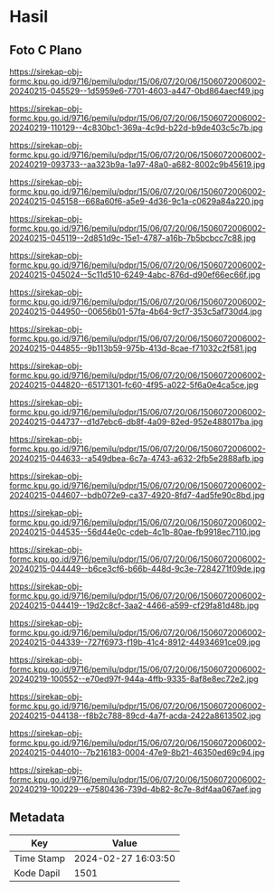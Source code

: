 # Hasil

## Foto C Plano

https://sirekap-obj-formc.kpu.go.id/9716/pemilu/pdpr/15/06/07/20/06/1506072006002-20240215-045529--1d5959e6-7701-4603-a447-0bd864aecf49.jpg

https://sirekap-obj-formc.kpu.go.id/9716/pemilu/pdpr/15/06/07/20/06/1506072006002-20240219-110129--4c830bc1-369a-4c9d-b22d-b9de403c5c7b.jpg

https://sirekap-obj-formc.kpu.go.id/9716/pemilu/pdpr/15/06/07/20/06/1506072006002-20240219-093733--aa323b9a-1a97-48a0-a682-8002c9b45619.jpg

https://sirekap-obj-formc.kpu.go.id/9716/pemilu/pdpr/15/06/07/20/06/1506072006002-20240215-045158--668a60f6-a5e9-4d36-9c1a-c0629a84a220.jpg

https://sirekap-obj-formc.kpu.go.id/9716/pemilu/pdpr/15/06/07/20/06/1506072006002-20240215-045119--2d851d9c-15e1-4787-a16b-7b5bcbcc7c88.jpg

https://sirekap-obj-formc.kpu.go.id/9716/pemilu/pdpr/15/06/07/20/06/1506072006002-20240215-045024--5c11d510-6249-4abc-876d-d90ef66ec66f.jpg

https://sirekap-obj-formc.kpu.go.id/9716/pemilu/pdpr/15/06/07/20/06/1506072006002-20240215-044950--00656b01-57fa-4b64-9cf7-353c5af730d4.jpg

https://sirekap-obj-formc.kpu.go.id/9716/pemilu/pdpr/15/06/07/20/06/1506072006002-20240215-044855--9b113b59-975b-413d-8cae-f71032c2f581.jpg

https://sirekap-obj-formc.kpu.go.id/9716/pemilu/pdpr/15/06/07/20/06/1506072006002-20240215-044820--65171301-fc60-4f95-a022-5f6a0e4ca5ce.jpg

https://sirekap-obj-formc.kpu.go.id/9716/pemilu/pdpr/15/06/07/20/06/1506072006002-20240215-044737--d1d7ebc6-db8f-4a09-82ed-952e488017ba.jpg

https://sirekap-obj-formc.kpu.go.id/9716/pemilu/pdpr/15/06/07/20/06/1506072006002-20240215-044633--a549dbea-6c7a-4743-a632-2fb5e2888afb.jpg

https://sirekap-obj-formc.kpu.go.id/9716/pemilu/pdpr/15/06/07/20/06/1506072006002-20240215-044607--bdb072e9-ca37-4920-8fd7-4ad5fe90c8bd.jpg

https://sirekap-obj-formc.kpu.go.id/9716/pemilu/pdpr/15/06/07/20/06/1506072006002-20240215-044535--56d44e0c-cdeb-4c1b-80ae-fb9918ec7110.jpg

https://sirekap-obj-formc.kpu.go.id/9716/pemilu/pdpr/15/06/07/20/06/1506072006002-20240215-044449--b6ce3cf6-b66b-448d-9c3e-7284271f09de.jpg

https://sirekap-obj-formc.kpu.go.id/9716/pemilu/pdpr/15/06/07/20/06/1506072006002-20240215-044419--19d2c8cf-3aa2-4466-a599-cf29fa81d48b.jpg

https://sirekap-obj-formc.kpu.go.id/9716/pemilu/pdpr/15/06/07/20/06/1506072006002-20240215-044339--727f6973-f19b-41c4-8912-44934691ce09.jpg

https://sirekap-obj-formc.kpu.go.id/9716/pemilu/pdpr/15/06/07/20/06/1506072006002-20240219-100552--e70ed97f-944a-4ffb-9335-8af8e8ec72e2.jpg

https://sirekap-obj-formc.kpu.go.id/9716/pemilu/pdpr/15/06/07/20/06/1506072006002-20240215-044138--f8b2c788-89cd-4a7f-acda-2422a8613502.jpg

https://sirekap-obj-formc.kpu.go.id/9716/pemilu/pdpr/15/06/07/20/06/1506072006002-20240215-044010--7b216183-0004-47e9-8b21-46350ed69c94.jpg

https://sirekap-obj-formc.kpu.go.id/9716/pemilu/pdpr/15/06/07/20/06/1506072006002-20240219-100229--e7580436-739d-4b82-8c7e-8df4aa067aef.jpg


## Metadata

| Key        | Value               |
| ---------- | ------------------- |
| Time Stamp | 2024-02-27 16:03:50 |
| Kode Dapil | 1501                |



